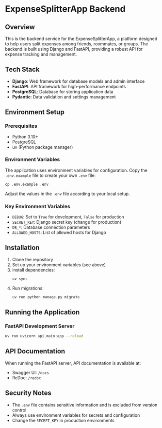 # ExpenseSplitterApp Backend

## Overview
This is the backend service for the ExpenseSplitterApp, a platform designed to help users split expenses among friends, roommates, or groups. The backend is built using Django and FastAPI, providing a robust API for expense tracking and management.

## Tech Stack
- **Django**: Web framework for database models and admin interface
- **FastAPI**: API framework for high-performance endpoints
- **PostgreSQL**: Database for storing application data
- **Pydantic**: Data validation and settings management

## Environment Setup

### Prerequisites
- Python 3.10+
- PostgreSQL
- uv (Python package manager)

### Environment Variables
The application uses environment variables for configuration. Copy the `.env.example` file to create your own `.env` file:

```bash
cp .env.example .env
```

Adjust the values in the `.env` file according to your local setup.

### Key Environment Variables
- `DEBUG`: Set to `True` for development, `False` for production
- `SECRET_KEY`: Django secret key (change for production)
- `DB_*`: Database connection parameters
- `ALLOWED_HOSTS`: List of allowed hosts for Django

## Installation

1. Clone the repository
2. Set up your environment variables (see above)
3. Install dependencies:
   ```bash
   uv sync
   ```
4. Run migrations:
   ```bash
   uv run python manage.py migrate
   ```

## Running the Application

### FastAPI Development Server
```bash
uv run uvicorn api.main:app --reload
```

## API Documentation
When running the FastAPI server, API documentation is available at:
- Swagger UI: `/docs`
- ReDoc: `/redoc`

## Security Notes
- The `.env` file contains sensitive information and is excluded from version control
- Always use environment variables for secrets and configuration
- Change the `SECRET_KEY` in production environments